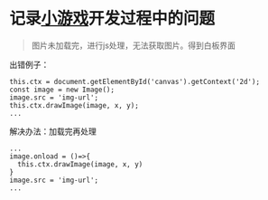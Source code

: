 # 记录[小游戏](#)开发过程中的问题

> 图片未加载完，进行js处理，无法获取图片。得到白板界面

出错例子：
```
this.ctx = document.getElementById('canvas').getContext('2d');
const image = new Image();
image.src = 'img-url';
this.ctx.drawImage(image, x, y);
...
```
解决办法：加载完再处理

```
...
image.onload = ()=>{
  this.ctx.drawImage(image, x, y)
}
image.src = 'img-url';
...
```
